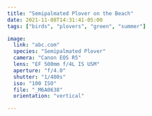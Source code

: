 ```yaml
---
title: "Semipalmated Plover on the Beach"
date: 2021-11-08T14:31:41-05:00
tags: ["birds", "plovers", "green", "summer"]

image:
  link: "abc.com"
  species: "Semipalmated Plover"
  camera: "Canon EOS R5"
  lens: "EF 500mm f/4L IS USM"
  aperture: "f/4.0"
  shutter: "1/400s"
  iso: "100 ISO"
  file: "_M6A0638"
  orientation: "vertical"

---
```

